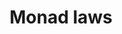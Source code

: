 ---
title: Monad laws
url: http://www.haskell.org/haskellwiki/Monad_laws
type: article
tags:
- monads
doHaskell-type: blog post
---